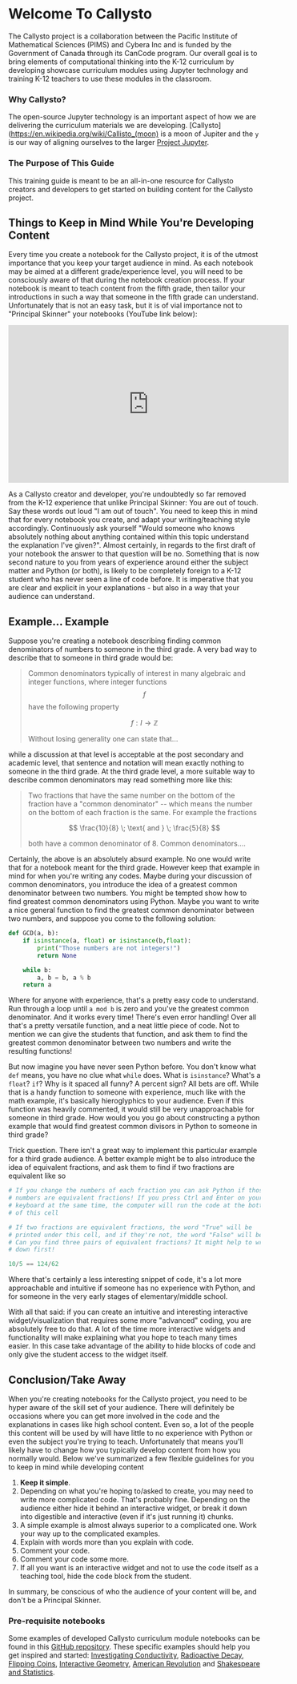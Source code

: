 # Welcome To Callysto

The Callysto project is a collaboration between the Pacific Institute of Mathematical Sciences (PIMS) and Cybera Inc and is funded by the Government of Canada through its CanCode program. Our overall goal is to bring elements of computational thinking into the K-12 curriculum by developing showcase curriculum modules using Jupyter technology and training K-12 teachers to use these modules in the classroom.

### Why Callysto?

The open-source Jupyter technology is an important aspect of how we are delivering the curriculum materials we are developing. [Callysto](https://en.wikipedia.org/wiki/Callisto_(moon) is a moon of Jupiter and the `y` is our way of aligning ourselves to the larger [Project Jupyter](http://jupyter.org/).

### The Purpose of This Guide

This training guide is meant to be an all-in-one resource for Callysto creators and developers to get started on building content for the Callysto project.

## Things to Keep in Mind While You're Developing Content
   Every time you create a notebook for the Callysto project, it is of the utmost importance that you keep your target audience in mind. As each notebook may be aimed at a different grade/experience level, you will need to be consciously aware of that during the notebook creation process. If your notebook is meant to teach content from the fifth grade, then tailor your introductions in such a way that someone in the fifth grade can understand. Unfortunately that is not an easy task, but it is of vial importance not to "Principal Skinner" your notebooks (YouTube link below):

  <iframe
    width="560"
    height="315"
    src="https://www.youtube.com/embed/HMqZ2PPOLik"
    frameborder="0"
     allowfullscreen>
  </iframe>




   As a Callysto creator and developer, you're undoubtedly so far removed from the K-12 experience that unlike Principal Skinner: You are out of touch. Say these words out loud "I am out of touch". You need to keep this in mind that for every notebook you create, and adapt your writing/teaching style accordingly. Continuously ask yourself "Would someone who knows absolutely nothing about anything contained within this topic understand the explanation I've given?". Almost certainly, in regards to the first draft of your notebook the answer to that question will be no. Something that is now second nature to you from years of experience around either the subject matter and Python (or both), is likely to be completely foreign to a K-12 student who has never seen a line of code before. It is imperative that you are clear and explicit in your explanations - but also in a way that your audience can understand.

 ## Example... Example

 Suppose you're creating a notebook describing finding common denominators of numbers to someone in the third grade. A very bad way to describe that to someone in third grade would be:


 > Common denominators typically of interest in many algebraic and integer functions, where integer functions $$f$$ have the following property
>
>$$ f:  I \rightarrow \mathbb{Z} $$
>
> Without losing generality one can state that...

while a discussion at that level is acceptable at the post secondary and academic level, that sentence and notation will mean exactly nothing to someone in the third grade. At the third grade level, a more suitable way to describe common denominators may read something more like this:
> Two fractions that have the same number on the bottom of the fraction  have a "common denominator" -- which means the number on the bottom of each fraction is the same. For example the fractions
>
>$$ \frac{10}{8} \; \text{ and } \; \frac{5}{8} $$
>
>both have a common denominator of 8. Common denominators....



Certainly, the above is an absolutely absurd example. No one would write that for a notebook meant for the third grade. However keep that example in mind for when you're writing any codes. Maybe during your discussion of common denominators, you introduce the idea of a greatest common denominator between two numbers. You might be tempted show how to find greatest common denominators using Python. Maybe you want to write a nice general function to find the greatest common denominator between two numbers, and suppose you come to the following solution:

```Python
def GCD(a, b):
    if isinstance(a, float) or isinstance(b,float):
        print("Those numbers are not integers!")
        return None

    while b:
        a, b = b, a % b
    return a
```

Where for anyone with experience, that's a pretty easy code to understand. Run through a loop until `a mod b` is zero and you've the greatest common denominator.  And it works every time! There's even error handling! Over all that's a pretty versatile function, and a neat little piece of code. Not to mention we can give the students that function, and ask them to find the greatest common denominator between two numbers and write the resulting functions!

But now imagine you have never seen Python before. You don't know what `def` means, you have no clue what `while` does. What is `isinstance`? What's a `float`? `if`? Why is it spaced all funny? A percent sign? All bets are off. While that is a handy function to someone with experience, much like with the math example, it's basically hieroglyphics to your audience. Even if this function was heavily commented, it would still be very unapproachable for someone in third grade. How would you you go about constructing a python example that would find greatest common divisors in Python to someone in third grade?

Trick question. There isn't a great way to implement this particular example for a third grade audience. A better example might be to also introduce the idea of equivalent fractions, and ask them to find if two fractions are equivalent like so

```Python
# If you change the numbers of each fraction you can ask Python if those
# numbers are equivalent fractions! If you press Ctrl and Enter on your
# keyboard at the same time, the computer will run the code at the bottom
# of this cell

# If two fractions are equivalent fractions, the word "True" will be
# printed under this cell, and if they're not, the word "False" will be printed.
# Can you find three pairs of equivalent fractions? It might help to write them
# down first!

10/5 == 124/62
```

Where that's certainly a less interesting snippet of code, it's a lot more approachable and intuitive if someone has no experience with Python, and for someone in the very early stages of elementary/middle school.

With all that said: if you can create an intuitive and interesting interactive widget/visualization that requires some more "advanced" coding, you are absolutely free to do that. A lot of the time more interactive widgets and functionality will make explaining what you hope to teach many times easier. In this case take advantage of the ability to hide blocks of code and only give the student access to the widget itself.

## Conclusion/Take Away

When you're creating notebooks for the Callysto project, you need to be hyper aware of the skill set of your audience. There will definitely be occasions where you can get more involved in the code and the explanations in cases like high school content. Even so, a lot of the people this content will be used by will have little to no experience with Python or even the subject you're trying to teach. Unfortunately that means you'll likely have to change how you typically develop content from how you normally would. Below we've summarized a few flexible guidelines for you to keep in mind while developing content

1. **Keep it simple**.
2. Depending on what you're hoping to/asked to create, you may need to write more complicated code. That's probably fine. Depending on the audience either hide it behind an interactive widget, or break it down into digestible and interactive (even if it's just running it) chunks.
3. A simple example is almost always superior to a complicated one. Work your way up to the complicated examples.
4. Explain with words more than you explain with code.
5. Comment your code.
6. Comment your code some more.
7. If all you want is an interactive widget and not to use the code itself as a teaching tool, hide the code block from the student.

In summary, be conscious of who the audience of your content will be, and don't be a Principal Skinner.



### Pre-requisite notebooks

Some examples of developed Callysto curriculum module notebooks can be found in this [GitHub repository](https://github.com/callysto/callysto-sample-notebooks). These specific examples should help you get inspired and started: [Investigating Conductivity](https://github.com/callysto/callysto-sample-notebooks/blob/master/notebooks/Science/investigating_conductivity.ipynb), [Radioactive Decay](https://github.com/callysto/callysto-sample-notebooks/blob/master/notebooks/Physics/Nuclear.ipynb), [Flipping Coins](https://github.com/callysto/callysto-sample-notebooks/blob/master/notebooks/Math/FlippingCoins.ipynb), [Interactive Geometry](https://github.com/callysto/callysto-sample-notebooks/blob/master/notebooks/Math/Interactive%20Geometry.ipynb), [American Revolution](https://github.com/callysto/callysto-sample-notebooks/blob/master/notebooks/Social_Sciences/History/American_revolution_with_animated_slider.ipynb) and [Shakespeare and Statistics](https://github.com/callysto/callysto-sample-notebooks/blob/master/notebooks/Social_Sciences/Humanities/Shakespeare_and_Statistics.ipynb).
